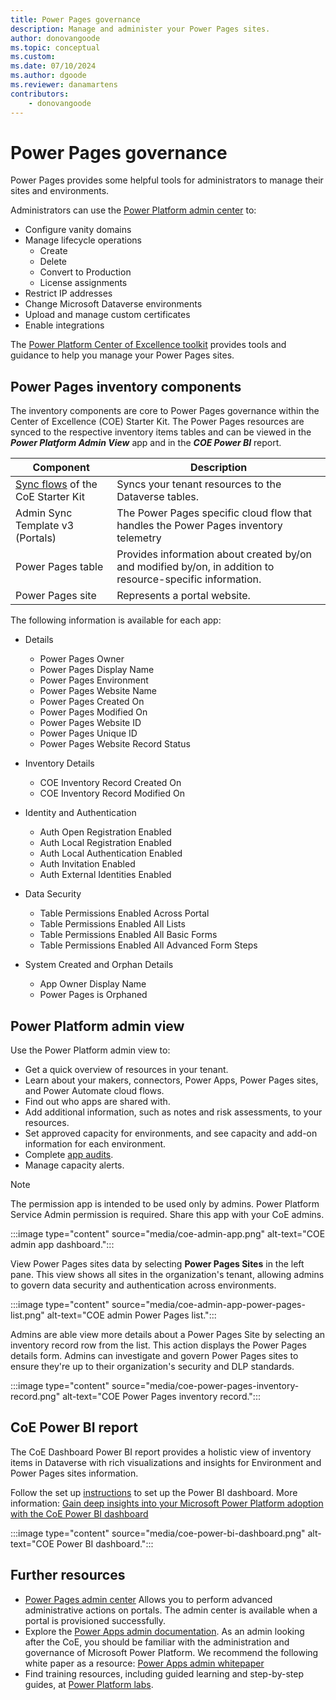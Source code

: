 ```yaml
---
title: Power Pages governance
description: Manage and administer your Power Pages sites.
author: donovangoode
ms.topic: conceptual
ms.custom: 
ms.date: 07/10/2024
ms.author: dgoode
ms.reviewer: danamartens
contributors:
    - donovangoode
---
```


# Power Pages governance



Power Pages provides some helpful tools for administrators to manage their sites and environments.

Administrators can use the [Power Platform admin center](admin-overview.md) to:

- Configure vanity domains
- Manage lifecycle operations
    - Create
    - Delete
    - Convert to Production
    - License assignments
- Restrict IP addresses
- Change Microsoft Dataverse environments
- Upload and manage custom certificates
- Enable integrations

The [Power Platform Center of Excellence toolkit](/power-platform/guidance/coe/starter-kit) provides tools and guidance to help you manage your Power Pages sites.

## Power Pages inventory components

The inventory components are core to Power Pages governance within the Center of Excellence (COE) Starter Kit. The Power Pages resources are synced to the  respective inventory items tables and can be viewed in the ***Power Platform Admin View*** app and in the ***COE Power BI*** report.

|Component  |Description |
|---------|---------|
|[Sync flows](/power-platform/guidance/coe/core-components#flows) of the CoE Starter Kit    |Syncs your tenant resources to the Dataverse tables.         |
|Admin Sync Template v3 (Portals)     |The Power Pages specific cloud flow that handles the Power Pages inventory telemetry         |
|Power Pages table   |Provides information about created by/on and modified by/on, in addition to resource-specific information.         |
|Power Pages site |Represents a portal website. | 

The following information is available for each app:
	
- Details
	- Power Pages Owner
	- Power Pages Display Name
	- Power Pages Environment
	- Power Pages Website Name
	- Power Pages Created On
	- Power Pages Modified On
	- Power Pages Website ID
	- Power Pages Unique ID
	- Power Pages Website Record Status

- Inventory Details
	- COE Inventory Record Created On
	- COE Inventory Record Modified On
		
- Identity and Authentication
	- Auth Open Registration Enabled
	- Auth Local Registration Enabled
	- Auth Local Authentication Enabled
	- Auth Invitation Enabled
	- Auth External Identities Enabled

- Data Security
	- Table Permissions Enabled Across Portal
	- Table Permissions Enabled All Lists
	- Table Permissions Enabled All Basic Forms
	- Table Permissions Enabled All Advanced Form Steps

- System Created and Orphan Details
	- App Owner Display Name
	- Power Pages is Orphaned
    	
## Power Platform admin view

Use the Power Platform admin view to:

- Get a quick overview of resources in your tenant.
- Learn about your makers, connectors, Power Apps, Power Pages sites, and Power Automate cloud flows.
- Find out who apps are shared with.
- Add additional information, such as notes and risk assessments, to your resources.
- Set approved capacity for environments, and see capacity and add-on information for each environment.
- Complete [app audits](/power-platform/guidance/coe/example-processes).
- Manage capacity alerts.

> [!NOTE]
> The permission app is intended to be used only by admins. Power Platform Service Admin permission is required. Share this app with your CoE admins.

:::image type="content" source="media/coe-admin-app.png" alt-text="COE admin app dashboard.":::

View Power Pages sites data by selecting **Power Pages Sites** in the left pane. This view shows all sites in the organization's tenant, allowing admins to govern data security and authentication across environments.

:::image type="content" source="media/coe-admin-app-power-pages-list.png" alt-text="COE admin Power Pages list.":::

Admins are able view more details about a Power Pages Site by selecting an inventory record row from the list. This action displays the Power Pages details form.  Admins can investigate and govern Power Pages sites to ensure they're up to their organization's security and DLP standards.

:::image type="content" source="media/coe-power-pages-inventory-record.png" alt-text="COE Power Pages inventory record.":::

## CoE Power BI report

The CoE Dashboard  Power BI report provides a holistic view of inventory items in Dataverse with rich visualizations and insights for Environment and Power Pages sites information. 

Follow the set up [instructions](/power-platform/guidance/coe/setup-powerbi) to set up the Power BI dashboard. More information: [Gain deep insights into your Microsoft Power Platform adoption with the CoE Power BI dashboard](/power-platform/guidance/coe/power-bi)

:::image type="content" source="media/coe-power-bi-dashboard.png" alt-text="COE Power BI dashboard.":::


## Further resources

- [Power Pages admin center](/power-apps/maker/portals/admin/admin-overview) Allows you to perform advanced administrative actions on portals. The admin center is available when a portal is provisioned successfully.
- Explore the [Power Apps admin documentation](/power-platform/admin/admin-documentation). As an admin looking after the CoE, you should be familiar with the administration and governance of Microsoft Power Platform. We recommend the following white paper as a resource: [Power Apps admin whitepaper](https://aka.ms/powerappsadminwhitepaper)
- Find training resources, including guided learning and step-by-step guides, at [Power Platform labs](https://aka.ms/powerplatformlabs).

